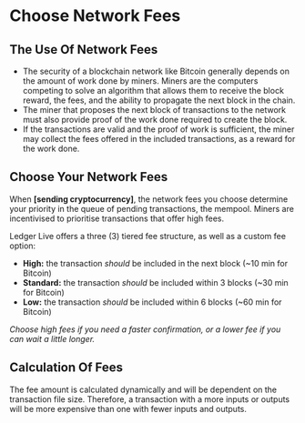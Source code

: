 
<needs link>

# Choose Network Fees

## The Use Of Network Fees

-   The security of a blockchain network like Bitcoin generally depends on the amount of work done by miners. Miners are the computers competing to solve an algorithm that allows them to receive the block reward, the fees, and the ability to propagate the next block in the chain.
-   The miner that proposes the next block of transactions to the network must also provide proof of the work done required to create the block.
-   If the transactions are valid and the proof of work is sufficient, the miner may collect the fees offered in the included transactions, as a reward for the work done.

## Choose Your Network Fees

When **[sending cryptocurrency]**, the network fees you choose determine your priority in the queue of pending transactions, the mempool. Miners are incentivised to prioritise transactions that offer high fees.

Ledger Live offers a three (3) tiered fee structure, as well as a custom fee option:

-   **High:** the transaction _should_ be included in the next block (~10 min for Bitcoin)
-   **Standard:** the transaction _should_ be included within 3 blocks (~30 min for Bitcoin)
-   **Low:** the transaction _should_ be included within 6 blocks (~60 min for Bitcoin)

_Choose high fees if you need a faster confirmation, or a lower fee if you can wait a little longer._

## Calculation Of Fees

The fee amount is calculated dynamically and will be dependent on the transaction file size. Therefore, a transaction with a more inputs or outputs will be more expensive than one with fewer inputs and outputs.
